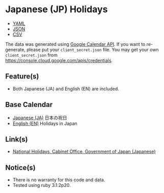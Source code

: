 # Japanese (JP) Holidays #

-   [YAML](jp_holidays.yaml)
-   [JSON](jp_holidays.json)
-   [CSV](jp_holidays.csv)

The data was generated using
[Google Calendar API](https://developers.google.com/calendar/api).
If you want to re-generate, please put your `client_secret.json` file.
You may get your own `client_secret.json` from
<https://console.cloud.google.com/apis/credentials>.

## Feature(s) ##

-   Both Japanese (JA) and English (EN) are included.

## Base Calendar ##

-   [Japanese (JA)](https://calendar.google.com/calendar/embed?src=ja.japanese%23holiday@group.v.calendar.google.com)
    日本の祝日
-   [English (EN)](https://calendar.google.com/calendar/embed?src=en.japanese%23holiday@group.v.calendar.google.com)
    Holidays in Japan

## Link(s) ##

-   [National Holidays, Cabinet Office, Government of Japan (Japanese)](https://www8.cao.go.jp/chosei/shukujitsu/gaiyou.html)

## Notice(s) ##

-   There is no warranty for this code and data.
-   Tested using ruby 3.1.2p20.
